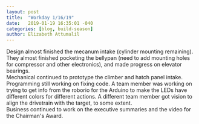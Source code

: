 ```yaml
---
layout: post
title:  "Workday 1/16/19"
date:   2019-01-19 16:35:01 -040
categories: [blog, build-season]
author: Elizabeth Attumalil
---
```

Design almost finished the mecanum intake (cylinder mounting remaining). They almost finished pocketing the bellypan (need to add mounting holes for compressor and other electronics), and made progress on elevator bearings.  
Mechanical continued to prototype the climber and hatch panel intake.  
Programming still working on fixing code. A team member was working on trying to get info from the roborio for the Arduino to make the LEDs have different colors for different actions. A different team member got vision to align the drivetrain with the target, to some extent.  
Business continued to work on the executive summaries and the video for the Chairman's Award.

